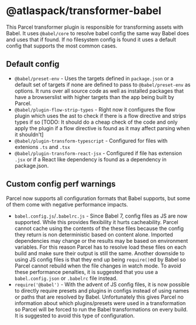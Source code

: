 # @atlaspack/transformer-babel

This Parcel transformer plugin is responsible for transforming assets with Babel. It uses `@babel/core` to resolve babel config the same way Babel does and uses that if found. If no filesystem config is found it uses a default config that supports the most common cases.

## Default config

- `@babel/preset-env` - Uses the targets defined in `package.json` or a default set of targets if none are defined to pass to `@babel/preset-env` as options. It runs over all source code as well as installed packages that have a browserslist with higher targets than the app being built by Parcel.
- `@babel/plugin-flow-strip-types` - Right now it configures the flow plugin which uses the ast to check if there is a flow directive and strips types if so [TODO: It should do a cheap check of the code and only apply the plugin if a flow directive is found as it may affect parsing when it shouldn't]
- `@babel/plugin-transform-typescript` - Configured for files with extenions `.ts` and `.tsx`
- `@babel/plugin-transform-react-jsx` - Configured if file has extension `.jsx` or if a React like dependency is found as a dependency in package.json.

## Custom config perf warnings

Parcel now supports all configuration formats that Babel supports, but some of them come with negative performance impacts.

- `babel.config.js`/`.babelrc.js` - Since Babel 7, config files as JS are now supported. While this provides flexibility it hurts cacheability. Parcel cannot cache using the contents of the these files because the config they return is non deterministic based on content alone. Imported dependencies may change or the results may be based on environment variables. For this reason Parcel has to resolve load these files on each build and make sure their output is still the same. Another downside to using JS config files is that they end up being `require()`ed by Babel so Parcel cannot rebuild when the file changes in watch mode. To avoid these performance penalties, it is suggested that you use a `babel.config.json` or `.babelrc` file instead.
- `require('@babel')` - With the advent of JS config files, it is now possible to directly require presets and plugins in configs instead of using names or paths that are resolved by Babel. Unfortunately this gives Parcel no information about which plugins/presets were used in a transformation so Parcel will be forced to run the Babel transformations on every build. It is suggested to avoid this type of configuration.
